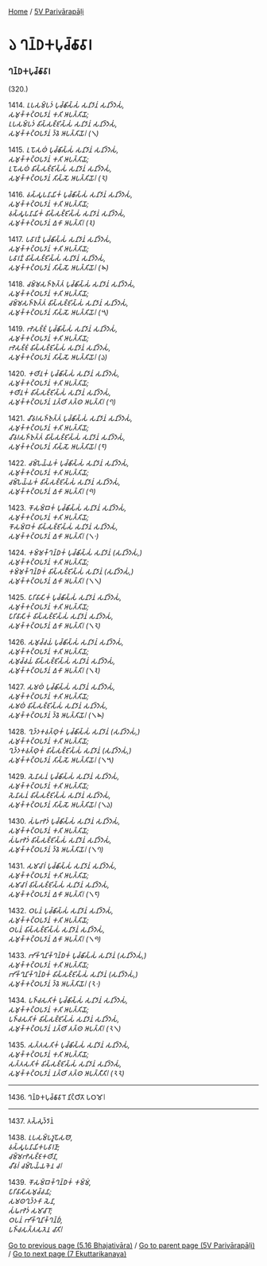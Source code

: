
[Home](/) / [5V Parivārapāḷi](../5V.md)

# 𑁬 𑀔𑀦𑁆𑀥𑀓𑀧𑀼𑀘𑁆𑀙𑀸𑀯𑀸𑀭

### 𑀔𑀦𑁆𑀥𑀓𑀧𑀼𑀘𑁆𑀙𑀸𑀯𑀸𑀭

(320.)

1414\. _𑀉𑀧𑀲𑀫𑁆𑀧𑀤𑀁 𑀧𑀼𑀘𑁆𑀙𑀺𑀲𑁆𑀲𑀁 𑀲𑀦𑀺𑀤𑀸𑀦𑀁 𑀲𑀦𑀺𑀤𑁆𑀤𑁂𑀲𑀁,_  
_𑀲𑀫𑀼𑀓𑁆𑀓𑀝𑁆𑀞𑀧𑀤𑀸𑀦𑀁 𑀓𑀢𑀺 𑀆𑀧𑀢𑁆𑀢𑀺𑀬𑁄;_  
_𑀉𑀧𑀲𑀫𑁆𑀧𑀤𑀁 𑀯𑀺𑀲𑁆𑀲𑀚𑁆𑀚𑀺𑀲𑁆𑀲𑀁 𑀲𑀦𑀺𑀤𑀸𑀦𑀁 𑀲𑀦𑀺𑀤𑁆𑀤𑁂𑀲𑀁,_  
_𑀲𑀫𑀼𑀓𑁆𑀓𑀝𑁆𑀞𑀧𑀤𑀸𑀦𑀁 𑀤𑁆𑀯𑁂 𑀆𑀧𑀢𑁆𑀢𑀺𑀬𑁄𑁇 (𑁧)_  


1415\. _𑀉𑀧𑁄𑀲𑀣𑀁 𑀧𑀼𑀘𑁆𑀙𑀺𑀲𑁆𑀲𑀁 𑀲𑀦𑀺𑀤𑀸𑀦𑀁 𑀲𑀦𑀺𑀤𑁆𑀤𑁂𑀲𑀁,_  
_𑀲𑀫𑀼𑀓𑁆𑀓𑀝𑁆𑀞𑀧𑀤𑀸𑀦𑀁 𑀓𑀢𑀺 𑀆𑀧𑀢𑁆𑀢𑀺𑀬𑁄;_  
_𑀉𑀧𑁄𑀲𑀣𑀁 𑀯𑀺𑀲𑁆𑀲𑀚𑁆𑀚𑀺𑀲𑁆𑀲𑀁 𑀲𑀦𑀺𑀤𑀸𑀦𑀁 𑀲𑀦𑀺𑀤𑁆𑀤𑁂𑀲𑀁,_  
_𑀲𑀫𑀼𑀓𑁆𑀓𑀝𑁆𑀞𑀧𑀤𑀸𑀦𑀁 𑀢𑀺𑀲𑁆𑀲𑁄 𑀆𑀧𑀢𑁆𑀢𑀺𑀬𑁄𑁇 (𑁨)_  


1416\. _𑀯𑀲𑁆𑀲𑀽𑀧𑀦𑀸𑀬𑀺𑀓𑀁 𑀧𑀼𑀘𑁆𑀙𑀺𑀲𑁆𑀲𑀁 𑀲𑀦𑀺𑀤𑀸𑀦𑀁 𑀲𑀦𑀺𑀤𑁆𑀤𑁂𑀲𑀁,_  
_𑀲𑀫𑀼𑀓𑁆𑀓𑀝𑁆𑀞𑀧𑀤𑀸𑀦𑀁 𑀓𑀢𑀺 𑀆𑀧𑀢𑁆𑀢𑀺𑀬𑁄;_  
_𑀯𑀲𑁆𑀲𑀽𑀧𑀦𑀸𑀬𑀺𑀓𑀁 𑀯𑀺𑀲𑁆𑀲𑀚𑁆𑀚𑀺𑀲𑁆𑀲𑀁 𑀲𑀦𑀺𑀤𑀸𑀦𑀁 𑀲𑀦𑀺𑀤𑁆𑀤𑁂𑀲𑀁,_  
_𑀲𑀫𑀼𑀓𑁆𑀓𑀝𑁆𑀞𑀧𑀤𑀸𑀦𑀁 𑀏𑀓𑀸 𑀆𑀧𑀢𑁆𑀢𑀺𑁇 (𑁩)_  


1417\. _𑀧𑀯𑀸𑀭𑀡𑀁 𑀧𑀼𑀘𑁆𑀙𑀺𑀲𑁆𑀲𑀁 𑀲𑀦𑀺𑀤𑀸𑀦𑀁 𑀲𑀦𑀺𑀤𑁆𑀤𑁂𑀲𑀁,_  
_𑀲𑀫𑀼𑀓𑁆𑀓𑀝𑁆𑀞𑀧𑀤𑀸𑀦𑀁 𑀓𑀢𑀺 𑀆𑀧𑀢𑁆𑀢𑀺𑀬𑁄;_  
_𑀧𑀯𑀸𑀭𑀡𑀁 𑀯𑀺𑀲𑁆𑀲𑀚𑁆𑀚𑀺𑀲𑁆𑀲𑀁 𑀲𑀦𑀺𑀤𑀸𑀦𑀁 𑀲𑀦𑀺𑀤𑁆𑀤𑁂𑀲𑀁,_  
_𑀲𑀫𑀼𑀓𑁆𑀓𑀝𑁆𑀞𑀧𑀤𑀸𑀦𑀁 𑀢𑀺𑀲𑁆𑀲𑁄 𑀆𑀧𑀢𑁆𑀢𑀺𑀬𑁄𑁇 (𑁪)_  


1418\. _𑀘𑀫𑁆𑀫𑀲𑀜𑁆𑀜𑀼𑀢𑁆𑀢𑀁 𑀧𑀼𑀘𑁆𑀙𑀺𑀲𑁆𑀲𑀁 𑀲𑀦𑀺𑀤𑀸𑀦𑀁 𑀲𑀦𑀺𑀤𑁆𑀤𑁂𑀲𑀁,_  
_𑀲𑀫𑀼𑀓𑁆𑀓𑀝𑁆𑀞𑀧𑀤𑀸𑀦𑀁 𑀓𑀢𑀺 𑀆𑀧𑀢𑁆𑀢𑀺𑀬𑁄;_  
_𑀘𑀫𑁆𑀫𑀲𑀜𑁆𑀜𑀼𑀢𑁆𑀢𑀁 𑀯𑀺𑀲𑁆𑀲𑀚𑁆𑀚𑀺𑀲𑁆𑀲𑀁 𑀲𑀦𑀺𑀤𑀸𑀦𑀁 𑀲𑀦𑀺𑀤𑁆𑀤𑁂𑀲𑀁,_  
_𑀲𑀫𑀼𑀓𑁆𑀓𑀝𑁆𑀞𑀧𑀤𑀸𑀦𑀁 𑀢𑀺𑀲𑁆𑀲𑁄 𑀆𑀧𑀢𑁆𑀢𑀺𑀬𑁄𑁇 (𑁫)_  


1419\. _𑀪𑁂𑀲𑀚𑁆𑀚𑀁 𑀧𑀼𑀘𑁆𑀙𑀺𑀲𑁆𑀲𑀁 𑀲𑀦𑀺𑀤𑀸𑀦𑀁 𑀲𑀦𑀺𑀤𑁆𑀤𑁂𑀲𑀁,_  
_𑀲𑀫𑀼𑀓𑁆𑀓𑀝𑁆𑀞𑀧𑀤𑀸𑀦𑀁 𑀓𑀢𑀺 𑀆𑀧𑀢𑁆𑀢𑀺𑀬𑁄;_  
_𑀪𑁂𑀲𑀚𑁆𑀚𑀁 𑀯𑀺𑀲𑁆𑀲𑀚𑁆𑀚𑀺𑀲𑁆𑀲𑀁 𑀲𑀦𑀺𑀤𑀸𑀦𑀁 𑀲𑀦𑀺𑀤𑁆𑀤𑁂𑀲𑀁,_  
_𑀲𑀫𑀼𑀓𑁆𑀓𑀝𑁆𑀞𑀧𑀤𑀸𑀦𑀁 𑀢𑀺𑀲𑁆𑀲𑁄 𑀆𑀧𑀢𑁆𑀢𑀺𑀬𑁄𑁇 (𑁬)_  


1420\. _𑀓𑀣𑀺𑀦𑀓𑀁 𑀧𑀼𑀘𑁆𑀙𑀺𑀲𑁆𑀲𑀁 𑀲𑀦𑀺𑀤𑀸𑀦𑀁 𑀲𑀦𑀺𑀤𑁆𑀤𑁂𑀲𑀁,_  
_𑀲𑀫𑀼𑀓𑁆𑀓𑀝𑁆𑀞𑀧𑀤𑀸𑀦𑀁 𑀓𑀢𑀺 𑀆𑀧𑀢𑁆𑀢𑀺𑀬𑁄;_  
_𑀓𑀣𑀺𑀦𑀓𑀁 𑀯𑀺𑀲𑁆𑀲𑀚𑁆𑀚𑀺𑀲𑁆𑀲𑀁 𑀲𑀦𑀺𑀤𑀸𑀦𑀁 𑀲𑀦𑀺𑀤𑁆𑀤𑁂𑀲𑀁,_  
_𑀲𑀫𑀼𑀓𑁆𑀓𑀝𑁆𑀞𑀧𑀤𑀸𑀦𑀁 𑀦𑀢𑁆𑀣𑀺 𑀢𑀢𑁆𑀣 𑀆𑀧𑀢𑁆𑀢𑀺𑁇 (𑁭)_  


1421\. _𑀘𑀻𑀯𑀭𑀲𑀜𑁆𑀜𑀼𑀢𑁆𑀢𑀁 𑀧𑀼𑀘𑁆𑀙𑀺𑀲𑁆𑀲𑀁 𑀲𑀦𑀺𑀤𑀸𑀦𑀁 𑀲𑀦𑀺𑀤𑁆𑀤𑁂𑀲𑀁,_  
_𑀲𑀫𑀼𑀓𑁆𑀓𑀝𑁆𑀞𑀧𑀤𑀸𑀦𑀁 𑀓𑀢𑀺 𑀆𑀧𑀢𑁆𑀢𑀺𑀬𑁄;_  
_𑀘𑀻𑀯𑀭𑀲𑀜𑁆𑀜𑀼𑀢𑁆𑀢𑀁 𑀯𑀺𑀲𑁆𑀲𑀚𑁆𑀚𑀺𑀲𑁆𑀲𑀁 𑀲𑀦𑀺𑀤𑀸𑀦𑀁 𑀲𑀦𑀺𑀤𑁆𑀤𑁂𑀲𑀁,_  
_𑀲𑀫𑀼𑀓𑁆𑀓𑀝𑁆𑀞𑀧𑀤𑀸𑀦𑀁 𑀢𑀺𑀲𑁆𑀲𑁄 𑀆𑀧𑀢𑁆𑀢𑀺𑀬𑁄𑁇 (𑁮)_  


1422\. _𑀘𑀫𑁆𑀧𑁂𑀬𑁆𑀬𑀓𑀁 𑀧𑀼𑀘𑁆𑀙𑀺𑀲𑁆𑀲𑀁 𑀲𑀦𑀺𑀤𑀸𑀦𑀁 𑀲𑀦𑀺𑀤𑁆𑀤𑁂𑀲𑀁,_  
_𑀲𑀫𑀼𑀓𑁆𑀓𑀝𑁆𑀞𑀧𑀤𑀸𑀦𑀁 𑀓𑀢𑀺 𑀆𑀧𑀢𑁆𑀢𑀺𑀬𑁄;_  
_𑀘𑀫𑁆𑀧𑁂𑀬𑁆𑀬𑀓𑀁 𑀯𑀺𑀲𑁆𑀲𑀚𑁆𑀚𑀺𑀲𑁆𑀲𑀁 𑀲𑀦𑀺𑀤𑀸𑀦𑀁 𑀲𑀦𑀺𑀤𑁆𑀤𑁂𑀲𑀁,_  
_𑀲𑀫𑀼𑀓𑁆𑀓𑀝𑁆𑀞𑀧𑀤𑀸𑀦𑀁 𑀏𑀓𑀸 𑀆𑀧𑀢𑁆𑀢𑀺𑁇 (𑁯)_  


1423\. _𑀓𑁄𑀲𑀫𑁆𑀩𑀓𑀁 𑀧𑀼𑀘𑁆𑀙𑀺𑀲𑁆𑀲𑀁 𑀲𑀦𑀺𑀤𑀸𑀦𑀁 𑀲𑀦𑀺𑀤𑁆𑀤𑁂𑀲𑀁,_  
_𑀲𑀫𑀼𑀓𑁆𑀓𑀝𑁆𑀞𑀧𑀤𑀸𑀦𑀁 𑀓𑀢𑀺 𑀆𑀧𑀢𑁆𑀢𑀺𑀬𑁄;_  
_𑀓𑁄𑀲𑀫𑁆𑀩𑀓𑀁 𑀯𑀺𑀲𑁆𑀲𑀚𑁆𑀚𑀺𑀲𑁆𑀲𑀁 𑀲𑀦𑀺𑀤𑀸𑀦𑀁 𑀲𑀦𑀺𑀤𑁆𑀤𑁂𑀲𑀁,_  
_𑀲𑀫𑀼𑀓𑁆𑀓𑀝𑁆𑀞𑀧𑀤𑀸𑀦𑀁 𑀏𑀓𑀸 𑀆𑀧𑀢𑁆𑀢𑀺𑁇 (𑁧𑁦)_  


1424\. _𑀓𑀫𑁆𑀫𑀓𑁆𑀔𑀦𑁆𑀥𑀓𑀁 𑀧𑀼𑀘𑁆𑀙𑀺𑀲𑁆𑀲𑀁 𑀲𑀦𑀺𑀤𑀸𑀦𑀁 (𑀲𑀦𑀺𑀤𑁆𑀤𑁂𑀲𑀁,)_  
_𑀲𑀫𑀼𑀓𑁆𑀓𑀝𑁆𑀞𑀧𑀤𑀸𑀦𑀁 𑀓𑀢𑀺 𑀆𑀧𑀢𑁆𑀢𑀺𑀬𑁄;_  
_𑀓𑀫𑁆𑀫𑀓𑁆𑀔𑀦𑁆𑀥𑀓𑀁 𑀯𑀺𑀲𑁆𑀲𑀚𑁆𑀚𑀺𑀲𑁆𑀲𑀁 𑀲𑀦𑀺𑀤𑀸𑀦𑀁 (𑀲𑀦𑀺𑀤𑁆𑀤𑁂𑀲𑀁,)_  
_𑀲𑀫𑀼𑀓𑁆𑀓𑀝𑁆𑀞𑀧𑀤𑀸𑀦𑀁 𑀏𑀓𑀸 𑀆𑀧𑀢𑁆𑀢𑀺𑁇 (𑁧𑁧)_  


1425\. _𑀧𑀸𑀭𑀺𑀯𑀸𑀲𑀺𑀓𑀁 𑀧𑀼𑀘𑁆𑀙𑀺𑀲𑁆𑀲𑀁 𑀲𑀦𑀺𑀤𑀸𑀦𑀁 𑀲𑀦𑀺𑀤𑁆𑀤𑁂𑀲𑀁,_  
_𑀲𑀫𑀼𑀓𑁆𑀓𑀝𑁆𑀞𑀧𑀤𑀸𑀦𑀁 𑀓𑀢𑀺 𑀆𑀧𑀢𑁆𑀢𑀺𑀬𑁄;_  
_𑀧𑀸𑀭𑀺𑀯𑀸𑀲𑀺𑀓𑀁 𑀯𑀺𑀲𑁆𑀲𑀚𑁆𑀚𑀺𑀲𑁆𑀲𑀁 𑀲𑀦𑀺𑀤𑀸𑀦𑀁 𑀲𑀦𑀺𑀤𑁆𑀤𑁂𑀲𑀁,_  
_𑀲𑀫𑀼𑀓𑁆𑀓𑀝𑁆𑀞𑀧𑀤𑀸𑀦𑀁 𑀏𑀓𑀸 𑀆𑀧𑀢𑁆𑀢𑀺𑁇 (𑁧𑁨)_  


1426\. _𑀲𑀫𑀼𑀘𑁆𑀘𑀬𑀁 𑀧𑀼𑀘𑁆𑀙𑀺𑀲𑁆𑀲𑀁 𑀲𑀦𑀺𑀤𑀸𑀦𑀁 𑀲𑀦𑀺𑀤𑁆𑀤𑁂𑀲𑀁,_  
_𑀲𑀫𑀼𑀓𑁆𑀓𑀝𑁆𑀞𑀧𑀤𑀸𑀦𑀁 𑀓𑀢𑀺 𑀆𑀧𑀢𑁆𑀢𑀺𑀬𑁄;_  
_𑀲𑀫𑀼𑀘𑁆𑀘𑀬𑀁 𑀯𑀺𑀲𑁆𑀲𑀚𑁆𑀚𑀺𑀲𑁆𑀲𑀁 𑀲𑀦𑀺𑀤𑀸𑀦𑀁 𑀲𑀦𑀺𑀤𑁆𑀤𑁂𑀲𑀁,_  
_𑀲𑀫𑀼𑀓𑁆𑀓𑀝𑁆𑀞𑀧𑀤𑀸𑀦𑀁 𑀏𑀓𑀸 𑀆𑀧𑀢𑁆𑀢𑀺𑁇 (𑁧𑁩)_  


1427\. _𑀲𑀫𑀣𑀁 𑀧𑀼𑀘𑁆𑀙𑀺𑀲𑁆𑀲𑀁 𑀲𑀦𑀺𑀤𑀸𑀦𑀁 𑀲𑀦𑀺𑀤𑁆𑀤𑁂𑀲𑀁,_  
_𑀲𑀫𑀼𑀓𑁆𑀓𑀝𑁆𑀞𑀧𑀤𑀸𑀦𑀁 𑀓𑀢𑀺 𑀆𑀧𑀢𑁆𑀢𑀺𑀬𑁄;_  
_𑀲𑀫𑀣𑀁 𑀯𑀺𑀲𑁆𑀲𑀚𑁆𑀚𑀺𑀲𑁆𑀲𑀁 𑀲𑀦𑀺𑀤𑀸𑀦𑀁 𑀲𑀦𑀺𑀤𑁆𑀤𑁂𑀲𑀁,_  
_𑀲𑀫𑀼𑀓𑁆𑀓𑀝𑁆𑀞𑀧𑀤𑀸𑀦𑀁 𑀤𑁆𑀯𑁂 𑀆𑀧𑀢𑁆𑀢𑀺𑀬𑁄𑁇 (𑁧𑁪)_  


1428\. _𑀔𑀼𑀤𑁆𑀤𑀓𑀯𑀢𑁆𑀣𑀼𑀓𑀁 𑀧𑀼𑀘𑁆𑀙𑀺𑀲𑁆𑀲𑀁 𑀲𑀦𑀺𑀤𑀸𑀦𑀁 (𑀲𑀦𑀺𑀤𑁆𑀤𑁂𑀲𑀁,)_  
_𑀲𑀫𑀼𑀓𑁆𑀓𑀝𑁆𑀞𑀧𑀤𑀸𑀦𑀁 𑀓𑀢𑀺 𑀆𑀧𑀢𑁆𑀢𑀺𑀬𑁄;_  
_𑀔𑀼𑀤𑁆𑀤𑀓𑀯𑀢𑁆𑀣𑀼𑀓𑀁 𑀯𑀺𑀲𑁆𑀲𑀚𑁆𑀚𑀺𑀲𑁆𑀲𑀁 𑀲𑀦𑀺𑀤𑀸𑀦𑀁 (𑀲𑀦𑀺𑀤𑁆𑀤𑁂𑀲𑀁,)_  
_𑀲𑀫𑀼𑀓𑁆𑀓𑀝𑁆𑀞𑀧𑀤𑀸𑀦𑀁 𑀢𑀺𑀲𑁆𑀲𑁄 𑀆𑀧𑀢𑁆𑀢𑀺𑀬𑁄𑁇 (𑁧𑁫)_  


1429\. _𑀲𑁂𑀦𑀸𑀲𑀦𑀁 𑀧𑀼𑀘𑁆𑀙𑀺𑀲𑁆𑀲𑀁 𑀲𑀦𑀺𑀤𑀸𑀦𑀁 𑀲𑀦𑀺𑀤𑁆𑀤𑁂𑀲𑀁,_  
_𑀲𑀫𑀼𑀓𑁆𑀓𑀝𑁆𑀞𑀧𑀤𑀸𑀦𑀁 𑀓𑀢𑀺 𑀆𑀧𑀢𑁆𑀢𑀺𑀬𑁄;_  
_𑀲𑁂𑀦𑀸𑀲𑀦𑀁 𑀯𑀺𑀲𑁆𑀲𑀚𑁆𑀚𑀺𑀲𑁆𑀲𑀁 𑀲𑀦𑀺𑀤𑀸𑀦𑀁 𑀲𑀦𑀺𑀤𑁆𑀤𑁂𑀲𑀁,_  
_𑀲𑀫𑀼𑀓𑁆𑀓𑀝𑁆𑀞𑀧𑀤𑀸𑀦𑀁 𑀢𑀺𑀲𑁆𑀲𑁄 𑀆𑀧𑀢𑁆𑀢𑀺𑀬𑁄𑁇 (𑁧𑁬)_  


1430\. _𑀲𑀁𑀖𑀪𑁂𑀤𑀁 𑀧𑀼𑀘𑁆𑀙𑀺𑀲𑁆𑀲𑀁 𑀲𑀦𑀺𑀤𑀸𑀦𑀁 𑀲𑀦𑀺𑀤𑁆𑀤𑁂𑀲𑀁,_  
_𑀲𑀫𑀼𑀓𑁆𑀓𑀝𑁆𑀞𑀧𑀤𑀸𑀦𑀁 𑀓𑀢𑀺 𑀆𑀧𑀢𑁆𑀢𑀺𑀬𑁄;_  
_𑀲𑀁𑀖𑀪𑁂𑀤𑀁 𑀯𑀺𑀲𑁆𑀲𑀚𑁆𑀚𑀺𑀲𑁆𑀲𑀁 𑀲𑀦𑀺𑀤𑀸𑀦𑀁 𑀲𑀦𑀺𑀤𑁆𑀤𑁂𑀲𑀁,_  
_𑀲𑀫𑀼𑀓𑁆𑀓𑀝𑁆𑀞𑀧𑀤𑀸𑀦𑀁 𑀤𑁆𑀯𑁂 𑀆𑀧𑀢𑁆𑀢𑀺𑀬𑁄𑁇 (𑁧𑁭)_  


1431\. _𑀲𑀫𑀸𑀘𑀸𑀭𑀁 𑀧𑀼𑀘𑁆𑀙𑀺𑀲𑁆𑀲𑀁 𑀲𑀦𑀺𑀤𑀸𑀦𑀁 𑀲𑀦𑀺𑀤𑁆𑀤𑁂𑀲𑀁,_  
_𑀲𑀫𑀼𑀓𑁆𑀓𑀝𑁆𑀞𑀧𑀤𑀸𑀦𑀁 𑀓𑀢𑀺 𑀆𑀧𑀢𑁆𑀢𑀺𑀬𑁄;_  
_𑀲𑀫𑀸𑀘𑀸𑀭𑀁 𑀯𑀺𑀲𑁆𑀲𑀚𑁆𑀚𑀺𑀲𑁆𑀲𑀁 𑀲𑀦𑀺𑀤𑀸𑀦𑀁 𑀲𑀦𑀺𑀤𑁆𑀤𑁂𑀲𑀁,_  
_𑀲𑀫𑀼𑀓𑁆𑀓𑀝𑁆𑀞𑀧𑀤𑀸𑀦𑀁 𑀏𑀓𑀸 𑀆𑀧𑀢𑁆𑀢𑀺𑁇 (𑁧𑁮)_  


1432\. _𑀞𑀧𑀦𑀁 𑀧𑀼𑀘𑁆𑀙𑀺𑀲𑁆𑀲𑀁 𑀲𑀦𑀺𑀤𑀸𑀦𑀁 𑀲𑀦𑀺𑀤𑁆𑀤𑁂𑀲𑀁,_  
_𑀲𑀫𑀼𑀓𑁆𑀓𑀝𑁆𑀞𑀧𑀤𑀸𑀦𑀁 𑀓𑀢𑀺 𑀆𑀧𑀢𑁆𑀢𑀺𑀬𑁄;_  
_𑀞𑀧𑀦𑀁 𑀯𑀺𑀲𑁆𑀲𑀚𑁆𑀚𑀺𑀲𑁆𑀲𑀁 𑀲𑀦𑀺𑀤𑀸𑀦𑀁 𑀲𑀦𑀺𑀤𑁆𑀤𑁂𑀲𑀁,_  
_𑀲𑀫𑀼𑀓𑁆𑀓𑀝𑁆𑀞𑀧𑀤𑀸𑀦𑀁 𑀏𑀓𑀸 𑀆𑀧𑀢𑁆𑀢𑀺𑁇 (𑁧𑁯)_  


1433\. _𑀪𑀺𑀓𑁆𑀔𑀼𑀦𑀺𑀓𑁆𑀔𑀦𑁆𑀥𑀓𑀁 𑀧𑀼𑀘𑁆𑀙𑀺𑀲𑁆𑀲𑀁 𑀲𑀦𑀺𑀤𑀸𑀦𑀁 (𑀲𑀦𑀺𑀤𑁆𑀤𑁂𑀲𑀁,)_  
_𑀲𑀫𑀼𑀓𑁆𑀓𑀝𑁆𑀞𑀧𑀤𑀸𑀦𑀁 𑀓𑀢𑀺 𑀆𑀧𑀢𑁆𑀢𑀺𑀬𑁄;_  
_𑀪𑀺𑀓𑁆𑀔𑀼𑀦𑀺𑀓𑁆𑀔𑀦𑁆𑀥𑀓𑀁 𑀯𑀺𑀲𑁆𑀲𑀚𑁆𑀚𑀺𑀲𑁆𑀲𑀁 𑀲𑀦𑀺𑀤𑀸𑀦𑀁 (𑀲𑀦𑀺𑀤𑁆𑀤𑁂𑀲𑀁,)_  
_𑀲𑀫𑀼𑀓𑁆𑀓𑀝𑁆𑀞𑀧𑀤𑀸𑀦𑀁 𑀤𑁆𑀯𑁂 𑀆𑀧𑀢𑁆𑀢𑀺𑀬𑁄𑁇 (𑁨𑁦)_  


1434\. _𑀧𑀜𑁆𑀘𑀲𑀢𑀺𑀓𑀁 𑀧𑀼𑀘𑁆𑀙𑀺𑀲𑁆𑀲𑀁 𑀲𑀦𑀺𑀤𑀸𑀦𑀁 𑀲𑀦𑀺𑀤𑁆𑀤𑁂𑀲𑀁,_  
_𑀲𑀫𑀼𑀓𑁆𑀓𑀝𑁆𑀞𑀧𑀤𑀸𑀦𑀁 𑀓𑀢𑀺 𑀆𑀧𑀢𑁆𑀢𑀺𑀬𑁄;_  
_𑀧𑀜𑁆𑀘𑀲𑀢𑀺𑀓𑀁 𑀯𑀺𑀲𑁆𑀲𑀚𑁆𑀚𑀺𑀲𑁆𑀲𑀁 𑀲𑀦𑀺𑀤𑀸𑀦𑀁 𑀲𑀦𑀺𑀤𑁆𑀤𑁂𑀲𑀁,_  
_𑀲𑀫𑀼𑀓𑁆𑀓𑀝𑁆𑀞𑀧𑀤𑀸𑀦𑀁 𑀦𑀢𑁆𑀣𑀺 𑀢𑀢𑁆𑀣 𑀆𑀧𑀢𑁆𑀢𑀺𑁇 (𑁨𑁧)_  


1435\. _𑀲𑀢𑁆𑀢𑀲𑀢𑀺𑀓𑀁 𑀧𑀼𑀘𑁆𑀙𑀺𑀲𑁆𑀲𑀁 𑀲𑀦𑀺𑀤𑀸𑀦𑀁 𑀲𑀦𑀺𑀤𑁆𑀤𑁂𑀲𑀁,_  
_𑀲𑀫𑀼𑀓𑁆𑀓𑀝𑁆𑀞𑀧𑀤𑀸𑀦𑀁 𑀓𑀢𑀺 𑀆𑀧𑀢𑁆𑀢𑀺𑀬𑁄;_  
_𑀲𑀢𑁆𑀢𑀲𑀢𑀺𑀓𑀁 𑀯𑀺𑀲𑁆𑀲𑀚𑁆𑀚𑀺𑀲𑁆𑀲𑀁 𑀲𑀦𑀺𑀤𑀸𑀦𑀁 𑀲𑀦𑀺𑀤𑁆𑀤𑁂𑀲𑀁,_  
_𑀲𑀫𑀼𑀓𑁆𑀓𑀝𑁆𑀞𑀧𑀤𑀸𑀦𑀁 𑀦𑀢𑁆𑀣𑀺 𑀢𑀢𑁆𑀣 𑀆𑀧𑀢𑁆𑀢𑀻𑀢𑀺𑁇 (𑁨𑁨)_  


---

1436\. 𑀔𑀦𑁆𑀥𑀓𑀧𑀼𑀘𑁆𑀙𑀸𑀯𑀸𑀭𑁄 𑀦𑀺𑀝𑁆𑀞𑀺𑀢𑁄 𑀧𑀞𑀫𑁄𑁇



---

1437\. 𑀢𑀲𑁆𑀲𑀼𑀤𑁆𑀤𑀸𑀦𑀁



1438\. _𑀉𑀧𑀲𑀫𑁆𑀧𑀤𑀽𑀧𑁄𑀲𑀣𑁄,_  
_𑀯𑀲𑁆𑀲𑀽𑀧𑀦𑀸𑀬𑀺𑀓𑀧𑀯𑀸𑀭𑀡𑀸;_  
_𑀘𑀫𑁆𑀫𑀪𑁂𑀲𑀚𑁆𑀚𑀓𑀣𑀺𑀦𑀸,_  
_𑀘𑀻𑀯𑀭𑀁 𑀘𑀫𑁆𑀧𑁂𑀬𑁆𑀬𑀓𑁂𑀦 𑀘𑁇_  


1439\. _𑀓𑁄𑀲𑀫𑁆𑀩𑀓𑁆𑀔𑀦𑁆𑀥𑀓𑀁 𑀓𑀫𑁆𑀫𑀁,_  
_𑀧𑀸𑀭𑀺𑀯𑀸𑀲𑀺𑀲𑀫𑀼𑀘𑁆𑀘𑀬𑀸;_  
_𑀲𑀫𑀣𑀔𑀼𑀤𑁆𑀤𑀓𑀸 𑀲𑁂𑀦𑀸,_  
_𑀲𑀁𑀖𑀪𑁂𑀤𑀁 𑀲𑀫𑀸𑀘𑀸𑀭𑁄;_  
_𑀞𑀧𑀦𑀁 𑀪𑀺𑀓𑁆𑀔𑀼𑀦𑀺𑀓𑁆𑀔𑀦𑁆𑀥𑀁,_  
_𑀧𑀜𑁆𑀘𑀲𑀢𑁆𑀢𑀲𑀢𑁂𑀦 𑀘𑀸𑀢𑀺𑁇_  


[Go to previous page (5.16 Bhajativāra)](5/5.16.md) / [Go to parent page (5V Parivārapāḷi)](0.md) / [Go to next page (7 Ekuttarikanaya)](7.md)



